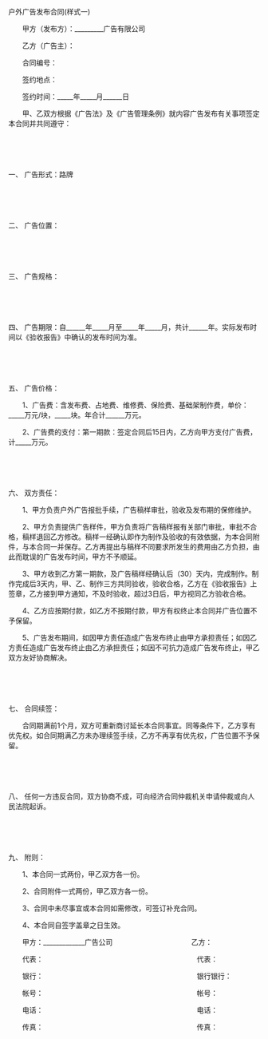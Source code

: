 



户外广告发布合同(样式一)



 

　　甲方（发布方）：_________广告有限公司

　　乙方（广告主）：

　　合同编号：

　　签约地点：

　　签约时间：_____年_____月______日　　

　　甲、乙双方根据《广告法》及《广告管理条例》就内容广告发布有关事项签定本合同并共同遵守：

　　

　　

一、
广告形式：路牌

　　

　　

二、
广告位置：

　　

　　

三、
广告规格：

　　

　　

四、
广告期限：自______年_____月至_____年_____月，共计______年。实际发布时间以《验收报告》中确认的发布时间为准。

　　

　　

五、
广告价格：

　　1、广告费：含发布费、占地费、维修费、保险费、基础架制作费，单价：_____万元/块，_____块。年合计______万元。

　　2、广告费的支付：第一期款：签定合同后15日内，乙方向甲方支付广告费，计_____万元。

　　

　　

六、
双方责任：

　　1、甲方负责户外广告报批手续，广告稿样审批，验收及发布期的保修维护。

　　2、甲方负责提供广告样件，甲方负责将广告稿样报有关部门审批，审批不合格，稿样退回乙方修改。稿样一经确认即作为制作及验收的有效依据，为本合同附件，与本合同一并保存。乙方再提出与稿样不同要求所发生的费用由乙方负担，由此而耽误的广告发布时间，甲方不予顺延。

　　3、甲方收到乙方第一期款，及广告稿样经确认后（30）天内，完成制作。制作完成后3天内，甲、乙、制作三方共同验收，验收合格，乙方在《验收报告》上签章，乙方接到甲方通知，不及时验收，超过3日后，甲方视同乙方验收合格。

　　4、乙方应按期付款，如乙方不按期付款，甲方有权终止本合同并广告位置不予保留。

　　5、广告发布期间，如因甲方责任造成广告发布终止由甲方承担责任；如因乙方责任造成广告发布终止由乙方承担责任；如因不可抗力造成广告发布终止，甲乙双方友好协商解决。

　　

　　

七、
合同续签：

　　合同期满前1个月，双方可重新商讨延长本合同事宜。同等条件下，乙方享有优先权。如合同期满乙方未办理续签手续，乙方不再享有优先权，广告位置不予保留。

　　

　　

八、
任何一方违反合同，双方协商不成，可向经济合同仲裁机关申请仲裁或向人民法院起诉。

　　

　　

九、
附则：

　　1、本合同一式两份，甲乙双方各一份。

　　2、合同附件一式两份，甲乙双方各一份。

　　3、合同中未尽事宜或本合同如需修改，可签订补充合同。

　　4、本合同自签字盖章之日生效。　　

　　甲方：_____________广告公司　　　　　　　　　　　 乙方：

　　代表：　　　　　　　　　　　　　　　　　　　　　　代表：

　　银行：　　　　　　　　　　　　　　　　　　　　　　银行银行：

　　帐号：　　　　　　　　　　　　　　　　　　　　　　帐号：

　　电话：　　　　　　　　　　　　　　　　　　　　　　电话：

　　传真：　　　　　　　　　　　　　　　　　　　　　　传真：

　　